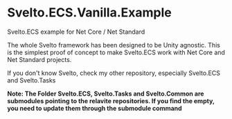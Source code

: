 # Svelto.ECS.Vanilla.Example
Svelto.ECS example for Net Core / Net Standard

The whole Svelto framework has been designed to be Unity agnostic. This is the simplest proof of concept to make Svelto.ECS work with Net Core and Net Standard projects.

If you don't know Svelto, check my other repository, especially Svelto.ECS and Svelto.Tasks

**Note: The Folder Svelto.ECS, Svelto.Tasks and Svelto.Common are submodules pointing to the relavite repositories. If you find the empty, you need to update them through the submodule command**
